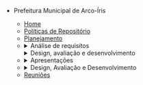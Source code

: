 - Prefeitura Municipal de Arco-Íris


  - [Home](/)
  - [Políticas de Repositório](politicas_do_repositorio.md)
  - [Planejamento](planejamento.md)
  - <details><summary><a style="display: inline;">Análise de requisitos</summary></a>
    <ul>
      <li><a href="#/analise_de_requisitos/perfil_de_usuario">Perfil de usuário</a></li>
      <li><a href="#/analise_de_requisitos/personas">Personas</a></li>
      <li><a href="#/analise_de_requisitos/analise_de_tarefas">Análise de tarefas</a></li>
      <li><a href="#/analise_de_requisitos/principios">Princípios Gerais</a></li>
      <li><a href="#/analise_de_requisitos/metas_usabilidade">Metas de usabilidade</a></li>
      <li><a href="#/analise_de_requisitos/guia_de_estilo">Guia de Estilo</a></li>
    </ul>
    </details>
    <details><summary><a style="display: inline;">Design, avaliação e desenvolvimento</summary></a>
    <ul>
      <li><a href="#/design_avaliacao_desenvolvimento/storyboard">Storyboard</a></li>
      <li><a href="#/design_avaliacao_desenvolvimento/planejamento_avaliacao_storyboard">Planejamento da avaliação do Storyboard</a></li>
    </ul>
    </details>
  - <details><summary><a style="display: inline;">Apresentações</summary></a>
    <ul>
      <li><a href="#/apresentacoes/apresentacao">Apresentação Ponto de Controle 1</a></li>
      <li><a href="#/apresentacoes/apresentacao2">Apresentação Ponto de Controle 2</a></li>
    </ul>
    </details>
  - <details><summary><a style="display: inline;">Design, Avaliação e Desenvolvimento</summary></a>
    <ul>
      <li><a href="#/design_avaliacao_desenvolvimento/avaliacao_storyboard.md">Avaliação Storyboard e Análise de Tarefas</a></li>
    </ul>
    </details>
  - [Reuniões](/reunioes/indice_reunioes.md)

